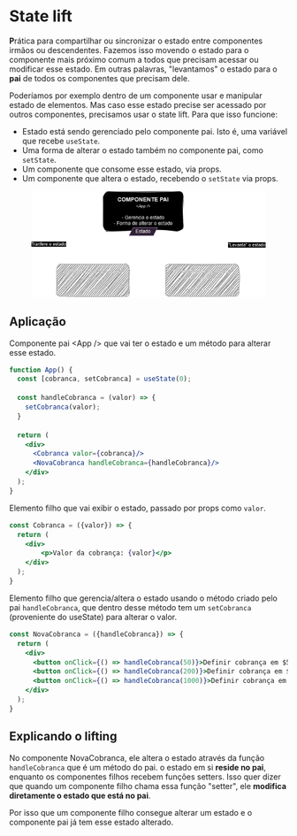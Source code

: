 # State lift

**P**rática para compartilhar ou sincronizar o estado entre componentes irmãos ou descendentes. Fazemos isso movendo o estado para o componente mais próximo comum a todos que precisam acessar ou modificar esse estado. Em outras palavras, "levantamos" o estado para o **pai** de todos os componentes que precisam dele.

Poderíamos por exemplo dentro de um componente usar e manipular estado de elementos. Mas caso esse estado precise ser acessado por outros componentes, precisamos usar o state lift. Para que isso funcione:

* Estado está sendo gerenciado pelo componente pai. Isto é, uma variável que recebe `useState`.
* Uma forma de alterar o estado também no componente pai, como `setState`.
* Um componente que consome esse estado, via props.
* Um componente que altera o estado, recebendo o `setState` via props.

<figure><img src="../../../../.gitbook/assets/state lift.png" alt=""><figcaption></figcaption></figure>

## Aplicação

Componente pai \<App /> que vai ter o estado e um método para alterar esse estado.

```jsx
function App() {
  const [cobranca, setCobranca] = useState(0);

  const handleCobranca = (valor) => {
    setCobranca(valor);
  }

  return (
    <div>
      <Cobranca valor={cobranca}/>
      <NovaCobranca handleCobranca={handleCobranca}/>
    </div>
  );
}
```

Elemento filho que vai exibir o estado, passado por props como `valor`.

```jsx
const Cobranca = ({valor}) => {
  return (
    <div>
        <p>Valor da cobrança: {valor}</p>
    </div>
  );
}
```

Elemento filho que gerencia/altera o estado usando o método criado pelo pai `handleCobranca`, que dentro desse método tem um `setCobranca` (proveniente do useState) para alterar o valor.

```jsx
const NovaCobranca = ({handleCobranca}) => {
  return (
    <div>
      <button onClick={() => handleCobranca(50)}>Definir cobrança em $50</button>
      <button onClick={() => handleCobranca(200)}>Definir cobrança em $200</button>
      <button onClick={() => handleCobranca(1000)}>Definir cobrança em $1k</button>
    </div>
  );
}
```

## Explicando o lifting

No componente NovaCobranca, ele altera o estado através da função `handleCobranca` que é um método do pai. o estado em si **reside no pai**, enquanto os componentes filhos recebem funções setters. Isso quer dizer que quando um componente filho chama essa função "setter", ele **modifica diretamente o estado que está no pai**.

Por isso que um componente filho consegue alterar um estado e o componente pai já tem esse estado alterado.
